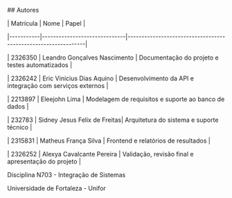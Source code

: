 \## Autores



| Matrícula | Nome                         | Papel                                                         |

|-----------|------------------------------|---------------------------------------------------------------|

| 2326350   | Leandro Gonçalves Nascimento | Documentação do projeto e testes automatizados                |

| 2326242   | Eric Vinicius Dias Aquino    | Desenvolvimento da API e integração com serviços externos     |

| 2213897   | Eleejohn Lima                | Modelagem de requisitos e suporte ao banco de dados           |

| 232783    | Sidney Jesus Felix de Freitas| Arquitetura do sistema e suporte técnico                      |

| 2315831   | Matheus França Silva         | Frontend e relatórios de resultados                           |

| 2326252   | Alexya Cavalcante Pereira    | Validação, revisão final e apresentação do projeto            |



Disciplina N703 - Integração de Sistemas  

Universidade de Fortaleza - Unifor




